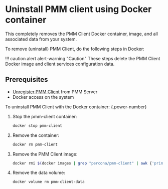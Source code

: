 # Uninstall PMM client using Docker container

This completely removes the PMM Client Docker container, image, and all associated data from your system.

To remove (uninstall) PMM Client, do the following steps in Docker:

!!! caution alert alert-warning "Caution"
    These steps delete the PMM Client Docker image and client services configuration data.

## Prerequisites

- [Unregister PMM Client](unregister_client.md) from PMM Server
- Docker access on the system

To uninstall PMM Client with the Docker container:
{.power-number}

1. Stop the pmm-client container:

    ```sh
    docker stop pmm-client
    ```

2. Remove the container:

    ```sh
    docker rm pmm-client
    ```

3. Remove the PMM Client image:

    ```sh
    docker rmi $(docker images | grep "percona/pmm-client" | awk {'print $3'})
    ```

4. Remove the data volume:

    ```sh
    docker volume rm pmm-client-data
    ```